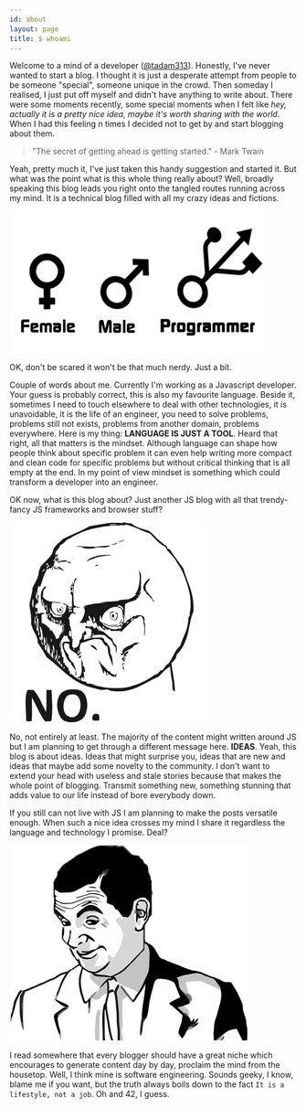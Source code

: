 ```yaml
---
id: about
layout: page
title: $ whoami
---
```


Welcome to a mind of a developer ([@tadam313](http://twitter.com/tadam313)). Honestly, I've never wanted to start a blog. I thought it is just a desperate attempt from people to be someone "special", someone unique in the crowd. Then someday I realised, I just put off myself and didn't have anything to write about. There were some moments recently, some special moments when I felt like *hey, actually it is a pretty nice idea, maybe it's worth sharing with the world*. When I had this feeling n times I decided not to get by and start blogging about them.

> "The secret of getting ahead is getting started." - Mark Twain

Yeah, pretty much it, I've just taken this handy suggestion and started it. But what was the point what is this whole thing really about? Well, broadly speaking this blog leads you right onto the tangled routes running across my mind. It is a technical blog filled with all my crazy ideas and fictions.

![crazy ideas](/assets/images/programmer_gender.jpg)

OK, don't be scared it won't be that much nerdy. Just a bit.

Couple of words about me. Currently I'm working as a Javascript developer. Your guess is probably correct, this is also my favourite language. Beside it, sometimes I need to touch elsewhere to deal with other technologies, it is unavoidable, it is the life of an engineer, you need to solve problems, problems still not exists, problems from another domain, problems everywhere. Here is my thing: **LANGUAGE IS JUST A TOOL**. Heard that right, all that matters is the mindset. Although language can shape how people think about specific problem it can even help writing more compact and clean code for specific problems but without critical thinking that is all empty at the end. In my point of view mindset is something which could transform a developer into an engineer.

OK now, what is this blog about? Just another JS blog with all that trendy-fancy JS frameworks and browser stuff?

![no](/assets/images/no_meme.jpg)

No, not entirely at least. The majority of the content might written around JS but I am planning to get through a different message here. **IDEAS**. Yeah, this blog is about ideas. Ideas that might surprise you, ideas that are new and ideas that maybe add some novelty to the community. I don't want to extend your head with useless and stale stories because that makes the whole point of blogging. Transmit something new, something stunning that adds value to our life instead of bore everybody down.

If you still can not live with JS I am planning to make the posts versatile enough. When such a nice idea crosses my mind I share it regardless the language and technology I promise. Deal?

![deal](/assets/images/deal_meme.jpg)

I read somewhere that every blogger should have a great niche which encourages to generate content day by day, proclaim the mind from the housetop. Well, I think mine is software engineering. Sounds geeky, I know, blame me if you want, but the truth always boils down to the fact `It is a lifestyle, not a job`. Oh and 42, I guess.
